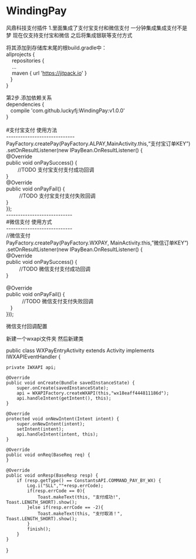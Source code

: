 # WindingPay
风鼎科技支付插件
1.里面集成了支付宝支付和微信支付
一分钟集成集成支付不是梦
现在仅支持支付宝和微信
之后将集成银联等支付方式


将其添加到存储库末尾的根build.gradle中：<br/>
allprojects {<br/>
&nbsp;&nbsp;&nbsp;  repositories {<br/>
&nbsp;&nbsp;&nbsp;    ...<br/>
&nbsp;&nbsp;&nbsp;    maven { url 'https://jitpack.io' }<br/>
&nbsp;&nbsp;  }<br/>
}<br/>

第2步.添加依赖关系<br/>
dependencies {<br/>
&nbsp;&nbsp;        compile 'com.github.luckyfj:WindingPay:v1.0.0'<br/>
}<br/>
<br/>
#支付宝支付 使用方法<br/>
-----------------------------<br/>
PayFactory.createPay(PayFactory.ALPAY,MainActivity.this,“支付宝订单KEY”)<br/>
.setOnResultListener(new IPayBean.OnResultListener() {<br/>
    @Override<br/>
    public void onPaySuccess() {<br/>
 &nbsp;&nbsp;       //TODO 支付宝支付支付成功回调<br/>
    }<br/>
    @Override<br/>
    public void onPayFail() {<br/>
&nbsp;&nbsp;        //TODO 支付宝支付支付失败回调<br/>
    }<br/>
});<br/>
----------------------------<br/>
#微信支付 使用方式<br/>
----------------------------<br/>
//微信支付<br/>
PayFactory.createPay(PayFactory.WXPAY, MainActivity.this,”微信订单KEY“)<br/>
  .setOnResultListener(new IPayBean.OnResultListener() {<br/>
    @Override<br/>
    public void onPaySuccess() {<br/>
&nbsp;&nbsp;        //TODO 微信支付支付成功回调<br/>
    }<br/>
<br/>
    @Override<br/>
    public void onPayFail() {<br/>
&nbsp;&nbsp;         //TODO 微信支付支付失败回调<br/>
    }<br/>
}));<br/>


微信支付回调配置

新建一个wxapi文件夹
然后新建类

public class WXPayEntryActivity extends Activity implements IWXAPIEventHandler {
	
    private IWXAPI api;
	
    @Override
    public void onCreate(Bundle savedInstanceState) {
        super.onCreate(savedInstanceState);
    	api = WXAPIFactory.createWXAPI(this,"wx18eaff444811186d");
        api.handleIntent(getIntent(), this);
    }

	@Override
	protected void onNewIntent(Intent intent) {
		super.onNewIntent(intent);
		setIntent(intent);
        api.handleIntent(intent, this);
	}

	@Override
	public void onReq(BaseReq req) {
	}

	@Override
	public void onResp(BaseResp resp) {
		if (resp.getType() == ConstantsAPI.COMMAND_PAY_BY_WX) {
			Log.i("SLL",""+resp.errCode);
			if(resp.errCode == 0){
				Toast.makeText(this, "支付成功!", Toast.LENGTH_SHORT).show();
			}else if(resp.errCode == -2){
				Toast.makeText(this, "支付取消！", Toast.LENGTH_SHORT).show();
			}
			finish();
		}
	}
}


